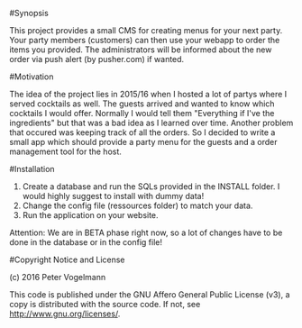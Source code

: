 #Synopsis

This project provides a small CMS for creating menus for your next party. Your party members (customers) can then use your webapp to order the items you provided. The administrators will be informed about the new order via push alert (by pusher.com) if wanted.

#Motivation

The idea of the project lies in 2015/16 when I hosted a lot of partys where I served cocktails as well. The guests arrived and wanted to know which cocktails I would offer. Normally I would tell them "Everything if I've the ingredients" but that was a bad idea as I learned over time. Another problem that occured was keeping track of all the orders. So I decided to write a small app which should provide a party menu for the guests and a order management tool for the host.

#Installation

1. Create a database and run the SQLs provided in the INSTALL folder. I would highly suggest to install with dummy data!
2. Change the config file (ressources folder) to match your data.
3. Run the application on your website.

Attention: We are in BETA phase right now, so a lot of changes have to be done in the database or in the config file!

#Copyright Notice and License

(c) 2016 Peter Vogelmann

This code is published under the GNU Affero General Public License (v3), a copy is distributed with the source code. 
If not, see <http://www.gnu.org/licenses/>.
